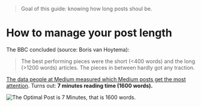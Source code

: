 > Goal of this guide: knowing how long posts shoul be.

# How to manage your post length

The BBC concluded (source: Boris van Hoytema):

> The best performing pieces were the short (<400 words) and the long (>1200 words) articles. The pieces in between hardly got any traction.

[The data people at Medium measured which Medium posts get the most attention](https://medium.com/data-lab/the-optimal-post-is-7-minutes-74b9f41509b#.e0dqym2i3). Turns out: **7 minutes reading time (1600 words).**

![*The Optimal Post is 7 Minutes, that is 1600 words.*](https://cdn-images-1.medium.com/max/1600/1*6nX_PYNpn0Ajc0tardzIkg.png)
